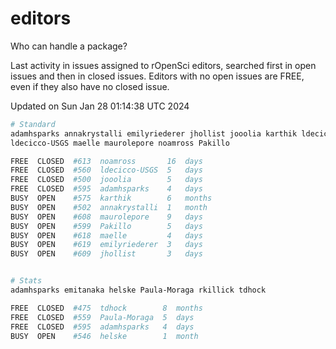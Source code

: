 # editors

Who can handle a package?

Last activity in issues assigned to rOpenSci editors, searched first in open
issues and then in closed issues. Editors with no open issues are FREE, even if
they also have no closed issue.


Updated on Sun Jan 28 01:14:38 UTC 2024

```bash
# Standard
adamhsparks annakrystalli emilyriederer jhollist jooolia karthik ldecicco
ldecicco-USGS maelle maurolepore noamross Pakillo

FREE  CLOSED  #613  noamross       16  days
FREE  CLOSED  #560  ldecicco-USGS  5   days
FREE  CLOSED  #500  jooolia        5   days
FREE  CLOSED  #595  adamhsparks    4   days
BUSY  OPEN    #575  karthik        6   months
BUSY  OPEN    #502  annakrystalli  1   month
BUSY  OPEN    #608  maurolepore    9   days
BUSY  OPEN    #599  Pakillo        5   days
BUSY  OPEN    #618  maelle         4   days
BUSY  OPEN    #619  emilyriederer  3   days
BUSY  OPEN    #609  jhollist       3   days


# Stats
adamhsparks emitanaka helske Paula-Moraga rkillick tdhock

FREE  CLOSED  #475  tdhock        8  months
FREE  CLOSED  #559  Paula-Moraga  5  days
FREE  CLOSED  #595  adamhsparks   4  days
BUSY  OPEN    #546  helske        1  month
```
